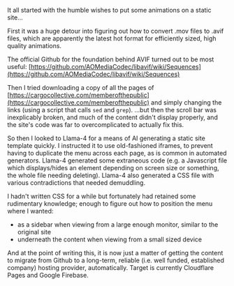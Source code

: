 It all started with the humble wishes to put some animations on a static site...

First it was a huge detour into figuring out how to convert .mov files to .avif files, which are apparently the latest hot format for efficiently sized, high quality animations.

The official Github for the foundation behind AVIF turned out to be most useful:
[https://github.com/AOMediaCodec/libavif/wiki/Sequences](https://github.com/AOMediaCodec/libavif/wiki/Sequences)

Then I tried downloading a copy of all the pages of [https://cargocollective.com/memberofthepublic](https://cargocollective.com/memberofthepublic) and simply changing the links (using a script that calls `sed` and `grep`).
...but then the scroll bar was inexplicably broken, and much of the content didn't display properly, and the site's code was far to overcomplicated to actually fix this.

So then I looked to Llama-4 for a means of AI generating a static site template quickly. I instructed it to use old-fashioned iframes, to prevent having to duplicate the menu across each page, as is common in automated generators.
Llama-4 generated some extraneous code (e.g. a Javascript file which displays/hides an element depending on screen size or something, the whole file needing deleting).
Llama-4 also generated a CSS file with various contradictions that needed demuddling.

I hadn't written CSS for a while but fortunately had retained some rudimentary knowledge; enough to figure out how to position the menu where I wanted:
- as a sidebar when viewing from a large enough monitor, similar to the original site
- underneath the content when viewing from a small sized device

And at the point of writing this, it is now just a matter of getting the content to migrate from Github to a long-term, reliable (i.e. well funded, established company) hosting provider, automatically.
Target is currently Cloudflare Pages and Google Firebase.

